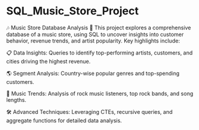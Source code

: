 # SQL_Music_Store_Project

🎶 Music Store Database Analysis 🎵
This project explores a comprehensive database of a music store, using SQL to uncover insights into customer behavior, revenue trends, and artist popularity. Key highlights include:

📋 Data Insights: Queries to identify top-performing artists, customers, and cities driving the highest revenue.

🌎 Segment Analysis: Country-wise popular genres and top-spending customers.

🎤 Music Trends: Analysis of rock music listeners, top rock bands, and song lengths.

🛠️ Advanced Techniques: Leveraging CTEs, recursive queries, and aggregate functions for detailed data analysis.
